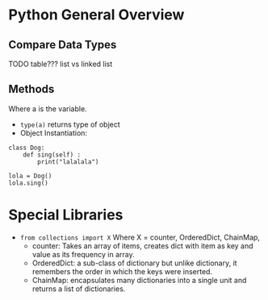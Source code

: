 # Python General Overview

## Compare Data Types

TODO table???
list vs linked list

## Methods

Where a is the variable.

- `type(a)` returns type of object
- Object Instantiation:

```
class Dog:
    def sing(self) :
        print("lalalala")

lola = Dog()
lola.sing()
```

# Special Libraries

- `from collections import X` Where X = counter, OrderedDict, ChainMap,
  - counter: Takes an array of items, creates dict with item as key and value as its frequency in array.
  - OrderedDict: a sub-class of dictionary but unlike dictionary, it remembers the order in which the keys were inserted.
  - ChainMap: encapsulates many dictionaries into a single unit and returns a list of dictionaries.
